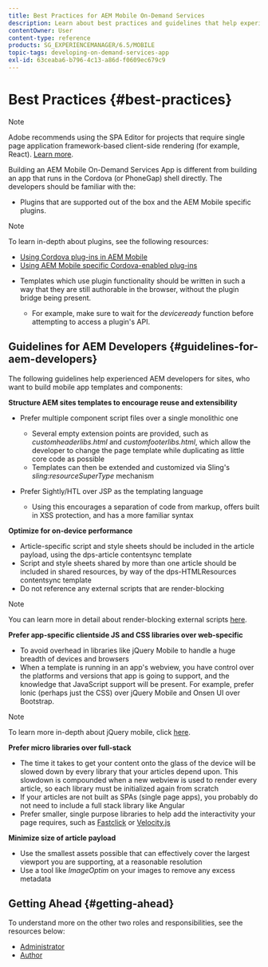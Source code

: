 ```yaml
---
title: Best Practices for AEM Mobile On-Demand Services
description: Learn about best practices and guidelines that help experienced AEM developers for sites, who want to build mobile app templates and components.
contentOwner: User
content-type: reference
products: SG_EXPERIENCEMANAGER/6.5/MOBILE
topic-tags: developing-on-demand-services-app
exl-id: 63ceaba6-b796-4c13-a86d-f0609ec679c9
---
```

# Best Practices {#best-practices}

>[!NOTE]
>
>Adobe recommends using the SPA Editor for projects that require single page application framework-based client-side rendering (for example, React). [Learn more](/help/sites-developing/spa-overview.md).

Building an AEM Mobile On-Demand Services App is different from building an app that runs in the Cordova (or PhoneGap) shell directly. The developers should be familiar with the:

* Plugins that are supported out of the box and the AEM Mobile specific plugins.

>[!NOTE]
>
>To learn in-depth about plugins, see the following resources:
>
>* [Using Cordova plug-ins in AEM Mobile](https://helpx.adobe.com/digital-publishing-solution/help/cordova-api.html)
>* [Using AEM Mobile specific Cordova-enabled plug-ins](https://helpx.adobe.com/digital-publishing-solution/help/app-runtime-api.html)
>

* Templates which use plugin functionality should be written in such a way that they are still authorable in the browser, without the plugin bridge being present.

  * For example, make sure to wait for the *deviceready* function before attempting to access a plugin's API.

## Guidelines for AEM Developers {#guidelines-for-aem-developers}

The following guidelines help experienced AEM developers for sites, who want to build mobile app templates and components:

**Structure AEM sites templates to encourage reuse and extensibility**

* Prefer multiple component script files over a single monolithic one

  * Several empty extension points are provided, such as *customheaderlibs.html* and *customfooterlibs.html*, which allow the developer to change the page template while duplicating as little core code as possible
  * Templates can then be extended and customized via Sling's *sling:resourceSuperType* mechanism

* Prefer Sightly/HTL over JSP as the templating language

  * Using this encourages a separation of code from markup, offers built in XSS protection, and has a more familiar syntax

**Optimize for on-device performance**

* Article-specific script and style sheets should be included in the article payload, using the dps-article contentsync template
* Script and style sheets shared by more than one article should be included in shared resources, by way of the dps-HTMLResources contentsync template
* Do not reference any external scripts that are render-blocking

>[!NOTE]
>
>You can learn more in detail about render-blocking external scripts [here](https://developers.google.com/speed/docs/insights/BlockingJS).

**Prefer app-specific clientside JS and CSS libraries over web-specific**

* To avoid overhead in libraries like jQuery Mobile to handle a huge breadth of devices and browsers
* When a template is running in an app's webview, you have control over the platforms and versions that app is going to support, and the knowledge that JavaScript support will be present. For example, prefer Ionic (perhaps just the CSS) over jQuery Mobile and Onsen UI over Bootstrap.

>[!NOTE]
>
>To learn more in-depth about jQuery mobile, click [here](https://jquerymobile.com/browser-support/1.4/).

**Prefer micro libraries over full-stack**

* The time it takes to get your content onto the glass of the device will be slowed down by every library that your articles depend upon. This slowdown is compounded when a new webview is used to render every article, so each library must be initialized again from scratch
* If your articles are not built as SPAs (single page apps), you probably do not need to include a full stack library like Angular
* Prefer smaller, single purpose libraries to help add the interactivity your page requires, such as [Fastclick](https://github.com/ftlabs/fastclick) or [Velocity.js](https://velocityjs.org)

**Minimize size of article payload**

* Use the smallest assets possible that can effectively cover the largest viewport you are supporting, at a reasonable resolution
* Use a tool like *ImageOptim* on your images to remove any excess metadata

## Getting Ahead {#getting-ahead}

To understand more on the other two roles and responsibilities, see the resources below:

* [Administrator](/help/mobile/aem-mobile.md)
* [Author](/help/mobile/aem-mobile-on-demand.md)
